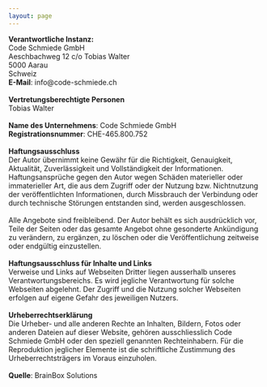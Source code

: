 ```yaml
---
layout: page
---
```

<p><b>Verantwortliche Instanz:</b><br/>Code Schmiede GmbH<br/>Aeschbachweg 12 c/o Tobias Walter<br/>5000 Aarau<br/>Schweiz<br/><strong>E-Mail</strong>: info@code-schmiede.ch<br/><br/><strong>Vertretungsberechtigte Personen</strong><br/>Tobias Walter<br/><br/><strong>Name des Unternehmens</strong>: Code Schmiede GmbH<br/><strong>Registrationsnummer</strong>: CHE-465.800.752<br/><br/><strong>Haftungsausschluss</strong><br/>Der Autor übernimmt keine Gewähr für die Richtigkeit, Genauigkeit, Aktualität, Zuverlässigkeit und Vollständigkeit der Informationen.<br/>Haftungsansprüche gegen den Autor wegen Schäden materieller oder immaterieller Art, die aus dem Zugriff oder der Nutzung bzw. Nichtnutzung der veröffentlichten Informationen, durch Missbrauch der Verbindung oder durch technische Störungen entstanden sind, werden ausgeschlossen.<br/><br/>Alle Angebote sind freibleibend. Der Autor behält es sich ausdrücklich vor, Teile der Seiten oder das gesamte Angebot ohne gesonderte Ankündigung zu verändern, zu ergänzen, zu löschen oder die Veröffentlichung zeitweise oder endgültig einzustellen.<br/><br/><strong>Haftungsausschluss für Inhalte und Links</strong><br/>Verweise und Links auf Webseiten Dritter liegen ausserhalb unseres Verantwortungsbereichs. Es wird jegliche Verantwortung für solche Webseiten abgelehnt. Der Zugriff und die Nutzung solcher Webseiten erfolgen auf eigene Gefahr des jeweiligen Nutzers.<br/><br/><strong>Urheberrechtserklärung</strong><br/>Die Urheber- und alle anderen Rechte an Inhalten, Bildern, Fotos oder anderen Dateien auf dieser Website, gehören ausschliesslich Code Schmiede GmbH oder den speziell genannten Rechteinhabern. Für die Reproduktion jeglicher Elemente ist die schriftliche Zustimmung des Urheberrechtsträgers im Voraus einzuholen.<br/><br/><strong>Quelle</strong>: <a style='color:inherit;text-decoration:none;' href='https://brainbox.swiss/'>BrainBox Solutions</a></p>